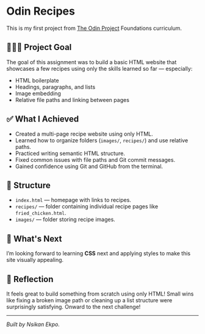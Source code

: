 # Odin Recipes

This is my first project from [The Odin Project](https://www.theodinproject.com/) Foundations curriculum.

## 🧑🏽‍🍳 Project Goal

The goal of this assignment was to build a basic HTML website that showcases a few recipes using only the skills learned so far — especially:
- HTML boilerplate
- Headings, paragraphs, and lists
- Image embedding
- Relative file paths and linking between pages

## ✅ What I Achieved

- Created a multi-page recipe website using only HTML.
- Learned how to organize folders (`images/`, `recipes/`) and use relative paths.
- Practiced writing semantic HTML structure.
- Fixed common issues with file paths and Git commit messages.
- Gained confidence using Git and GitHub from the terminal.

## 📁 Structure

- `index.html` — homepage with links to recipes.
- `recipes/` — folder containing individual recipe pages like `fried_chicken.html`.
- `images/` — folder storing recipe images.

## 🚀 What's Next

I’m looking forward to learning **CSS** next and applying styles to make this site visually appealing.

## 💬 Reflection

It feels great to build something from scratch using only HTML! Small wins like fixing a broken image path or cleaning up a list structure were surprisingly satisfying. Onward to the next challenge!

---

*Built by Nsikan Ekpo.*
